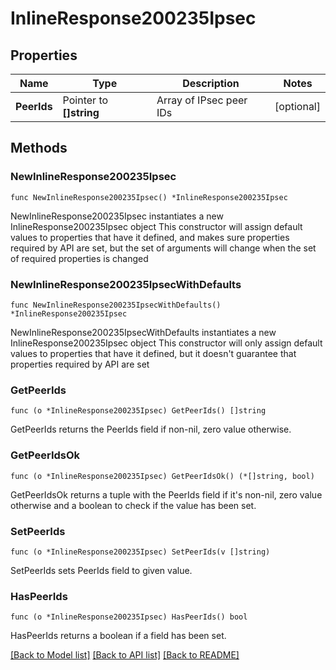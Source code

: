 # InlineResponse200235Ipsec

## Properties

Name | Type | Description | Notes
------------ | ------------- | ------------- | -------------
**PeerIds** | Pointer to **[]string** | Array of IPsec peer IDs | [optional] 

## Methods

### NewInlineResponse200235Ipsec

`func NewInlineResponse200235Ipsec() *InlineResponse200235Ipsec`

NewInlineResponse200235Ipsec instantiates a new InlineResponse200235Ipsec object
This constructor will assign default values to properties that have it defined,
and makes sure properties required by API are set, but the set of arguments
will change when the set of required properties is changed

### NewInlineResponse200235IpsecWithDefaults

`func NewInlineResponse200235IpsecWithDefaults() *InlineResponse200235Ipsec`

NewInlineResponse200235IpsecWithDefaults instantiates a new InlineResponse200235Ipsec object
This constructor will only assign default values to properties that have it defined,
but it doesn't guarantee that properties required by API are set

### GetPeerIds

`func (o *InlineResponse200235Ipsec) GetPeerIds() []string`

GetPeerIds returns the PeerIds field if non-nil, zero value otherwise.

### GetPeerIdsOk

`func (o *InlineResponse200235Ipsec) GetPeerIdsOk() (*[]string, bool)`

GetPeerIdsOk returns a tuple with the PeerIds field if it's non-nil, zero value otherwise
and a boolean to check if the value has been set.

### SetPeerIds

`func (o *InlineResponse200235Ipsec) SetPeerIds(v []string)`

SetPeerIds sets PeerIds field to given value.

### HasPeerIds

`func (o *InlineResponse200235Ipsec) HasPeerIds() bool`

HasPeerIds returns a boolean if a field has been set.


[[Back to Model list]](../README.md#documentation-for-models) [[Back to API list]](../README.md#documentation-for-api-endpoints) [[Back to README]](../README.md)


